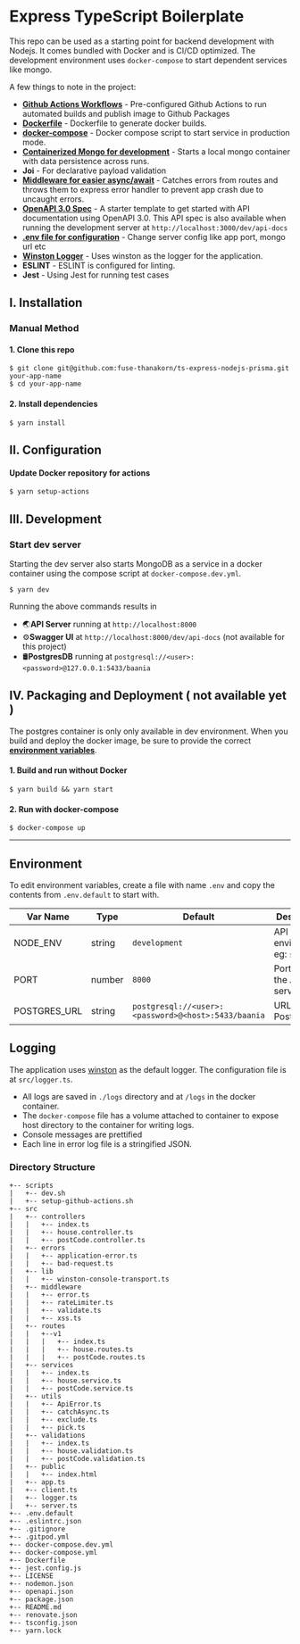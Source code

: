 # Express TypeScript Boilerplate
This repo can be used as a starting point for backend development with Nodejs. It comes bundled with Docker and is CI/CD optimized. The development environment uses `docker-compose` to start dependent services like mongo.

A few things to note in the project:
* **[Github Actions Workflows](https://github.com/sidhantpanda/docker-express-typescript-boilerplate/tree/master/.github/workflows)** - Pre-configured Github Actions to run automated builds and publish image to Github Packages
* **[Dockerfile](https://github.com/sidhantpanda/docker-express-typescript-boilerplate/blob/master/Dockerfile)** - Dockerfile to generate docker builds.
* **[docker-compose](https://github.com/sidhantpanda/docker-express-typescript-boilerplate/blob/master/docker-compose.yml)** - Docker compose script to start service in production mode.
* **[Containerized Mongo for development](#development)** - Starts a local mongo container with data persistence across runs.
* **Joi** - For declarative payload validation
* **[Middleware for easier async/await](https://github.com/sidhantpanda/docker-express-typescript-boilerplate/blob/master/src/middleware/request-middleware.ts)** - Catches errors from routes and throws them to express error handler to prevent app crash due to uncaught errors.
* **[OpenAPI 3.0 Spec](https://github.com/sidhantpanda/docker-express-typescript-boilerplate/blob/master/openapi.json)** - A starter template to get started with API documentation using OpenAPI 3.0. This API spec is also available when running the development server at `http://localhost:3000/dev/api-docs`
* **[.env file for configuration](#environment)** - Change server config like app port, mongo url etc
* **[Winston Logger](#logging)** - Uses winston as the logger for the application.
* **ESLINT** - ESLINT is configured for linting.
* **Jest** - Using Jest for running test cases

## I. Installation

### Manual Method

#### 1. Clone this repo

```
$ git clone git@github.com:fuse-thanakorn/ts-express-nodejs-prisma.git your-app-name
$ cd your-app-name
```

#### 2. Install dependencies

```
$ yarn install
```

## II. Configuration

#### Update Docker repository for actions
```
$ yarn setup-actions
```

## III. Development

### Start dev server
Starting the dev server also starts MongoDB as a service in a docker container using the compose script at `docker-compose.dev.yml`.

```
$ yarn dev
```
Running the above commands results in 
* 🌏**API Server** running at `http://localhost:8000`
* ⚙️**Swagger UI** at `http://localhost:8000/dev/api-docs` (not available for this project)
* 🛢️**PostgresDB** running at `postgresql://<user>:<password>@127.0.0.1:5433/baania`

## IV. Packaging and Deployment ( not available yet )

The postgres container is only only available in dev environment. When you build and deploy the docker image, be sure to provide the correct **[environment variables](#environment)**.

#### 1. Build and run without Docker

```
$ yarn build && yarn start
```

#### 2. Run with docker-compose

```
$ docker-compose up
```

---

## Environment
To edit environment variables, create a file with name `.env` and copy the contents from `.env.default` to start with.

| Var Name  | Type  | Default | Description  |
|---|---|---|---|
| NODE_ENV  | string  | `development` |API runtime environment. eg: `staging`  |
|  PORT | number  | `8000` | Port to run the API server on |
|  POSTGRES_URL | string  | `postgresql://<user>:<password>@<host>:5433/baania` | URL for Postgresql |

## Logging
The application uses [winston](https://github.com/winstonjs/winston) as the default logger. The configuration file is at `src/logger.ts`.
* All logs are saved in `./logs` directory and at `/logs` in the docker container.
* The `docker-compose` file has a volume attached to container to expose host directory to the container for writing logs.
* Console messages are prettified
* Each line in error log file is a stringified JSON.


### Directory Structure

```
+-- scripts
|   +-- dev.sh
|   +-- setup-github-actions.sh
+-- src
|   +-- controllers
|   |   +-- index.ts
|   |   +-- house.controller.ts
|   |   +-- postCode.controller.ts
|   +-- errors
|   |   +-- application-error.ts
|   |   +-- bad-request.ts
|   +-- lib
|   |   +-- winston-console-transport.ts
|   +-- middleware
|   |   +-- error.ts
|   |   +-- rateLimiter.ts
|   |   +-- validate.ts
|   |   +-- xss.ts
|   +-- routes
|   |   +--v1
|   |   |   +-- index.ts
|   |   |   +-- house.routes.ts
|   |   |   +-- postCode.routes.ts
|   +-- services
|   |   +-- index.ts
|   |   +-- house.service.ts
|   |   +-- postCode.service.ts
|   +-- utils
|   |   +-- ApiError.ts
|   |   +-- catchAsync.ts
|   |   +-- exclude.ts
|   |   +-- pick.ts
|   +-- validations
|   |   +-- index.ts
|   |   +-- house.validation.ts
|   |   +-- postCode.validation.ts
|   +-- public
|   |   +-- index.html
|   +-- app.ts
|   +-- client.ts
|   +-- logger.ts
|   +-- server.ts
+-- .env.default
+-- .eslintrc.json
+-- .gitignore
+-- .gitpod.yml
+-- docker-compose.dev.yml
+-- docker-compose.yml
+-- Dockerfile
+-- jest.config.js
+-- LICENSE
+-- nodemon.json
+-- openapi.json
+-- package.json
+-- README.md
+-- renovate.json
+-- tsconfig.json
+-- yarn.lock
```
